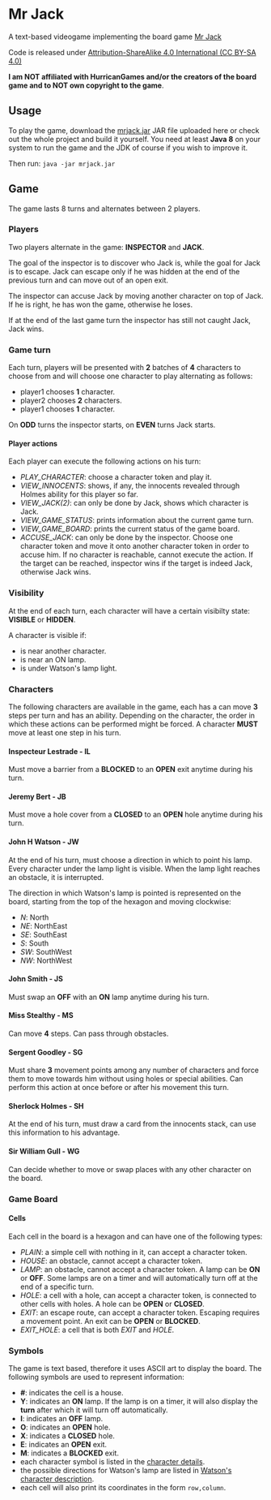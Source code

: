 # Mr Jack
A text-based videogame implementing the board game [Mr Jack](http://www.hurricangames.com/game/mr-jack-london-2016)

Code is released under [Attribution-ShareAlike 4.0 International (CC BY-SA 4.0) ](https://creativecommons.org/licenses/by-sa/4.0/legalcode)

**I am NOT affiliated with HurricanGames and/or the creators of the board game and to NOT own copyright to the game**.

## Usage

To play the game, download the [mrjack.jar](out/artifacts/mrjack_jar/mrjack.jar) JAR file uploaded here or check out the whole project and build it yourself. You need at least **Java 8** on your system to run the game and the JDK of course if you wish to improve it.

Then run: `java -jar mrjack.jar`

## Game

The game lasts 8 turns and alternates between 2 players.

### Players

Two players alternate in the game: **INSPECTOR** and **JACK**.

The goal of the inspector is to discover who Jack is, while the goal for Jack is to escape.
Jack can escape only if he was hidden at the end of the previous turn and can move out of an open exit.

The inspector can accuse Jack by moving another character on top of Jack. If he is right, he has won the game, otherwise he loses.

If at the end of the last game turn the inspector has still not caught Jack, Jack wins.

### Game turn

Each turn, players will be presented with **2** batches of **4** characters to choose from and will choose one character to play alternating as follows:
* player1 chooses **1** character.
* player2 chooses **2** characters.
* player1 chooses **1** character.

On **ODD** turns the inspector starts, on **EVEN** turns Jack starts.

#### Player actions

Each player can execute the following actions on his turn:
* *PLAY_CHARACTER*: choose a character token and play it.
* *VIEW_INNOCENTS*: shows, if any, the innocents revealed through Holmes ability for this player so far.
* *VIEW_JACK(2)*: can only be done by Jack, shows which character is Jack.
* *VIEW_GAME_STATUS*: prints information about the current game turn.
* *VIEW_GAME_BOARD*: prints the current status of the game board.
* *ACCUSE_JACK*: can only be done by the inspector. Choose one character token and move it onto another character token in order to accuse him. 
  If no character is reachable, cannot execute the action.
  If the target can be reached, inspector wins if the target is indeed Jack, otherwise Jack wins.
  
### Visibility

At the end of each turn, each character will have a certain visibilty state: **VISIBLE** or **HIDDEN**.

A character is visible if:
* is near another character.
* is near an ON lamp.
* is under Watson's lamp light.

### Characters

The following characters are available in the game, each has a can move **3** steps per turn and has an ability.
Depending on the character, the order in which these actions can be performed might be forced.
A character **MUST** move at least one step in his turn.

#### Inspecteur Lestrade - IL

Must move a barrier from a **BLOCKED** to an **OPEN** exit anytime during his turn.

#### Jeremy Bert - JB

Must move a hole cover from a **CLOSED** to an **OPEN** hole anytime during his turn.

#### John H Watson - JW

At the end of his turn, must choose a direction in which to point his lamp. Every character under the lamp light is visible.
When the lamp light reaches an obstacle, it is interrupted.

The direction in which Watson's lamp is pointed is represented on the board, starting from the top of the hexagon and moving clockwise:
* *N*: North
* *NE*: NorthEast
* *SE*: SouthEast
* *S*: South
* *SW*: SouthWest
* *NW*: NorthWest

#### John Smith - JS

Must swap an **OFF** with an **ON** lamp anytime during his turn.

#### Miss Stealthy - MS

Can move **4** steps. Can pass through obstacles.

#### Sergent Goodley - SG

Must share **3** movement points among any number of characters and force them to move towards him without using holes or special abilities.
Can perform this action at once before or after his movement this turn.

#### Sherlock Holmes - SH

At the end of his turn, must draw a card from the innocents stack, can use this information to his advantage.

#### Sir William Gull - WG

Can decide whether to move or swap places with any other character on the board.

### Game Board

#### Cells

Each cell in the board is a hexagon and can have one of the following types:
* *PLAIN*: a simple cell with nothing in it, can accept a character token.
* *HOUSE*: an obstacle, cannot accept a character token.
* *LAMP*: an obstacle, cannot accept a character token. A lamp can be **ON** or **OFF**. Some lamps are on a timer and will automatically turn off at the end of a specific turn.
* *HOLE*: a cell with a hole, can accept a character token, is connected to other cells with holes. A hole can be **OPEN** or **CLOSED**.
* *EXIT*: an escape route, can accept a character token. Escaping requires a movement point. An exit can be **OPEN** or **BLOCKED**.
* *EXIT_HOLE*: a cell that is both *EXIT* and *HOLE*.

### Symbols

The game is text based, therefore it uses ASCII art to display the board. The following symbols are used to represent information:
* **#**: indicates the cell is a house.
* **Y**: indicates an **ON** lamp. If the lamp is on a timer, it will also display the **turn** after which it will turn off automatically.
* **I**: indicates an **OFF** lamp.
* **O**: indicates an **OPEN** hole.
* **X**: indicates a **CLOSED** hole.
* **E**: indicates an **OPEN** exit.
* **M**: indicates a **BLOCKED** exit.
* each character symbol is listed in the [character details](#characters).
* the possible directions for Watson's lamp are listed in [Watson's character description](#john-h-watson---jw).
* each cell will also print its coordinates in the form `row,column`.